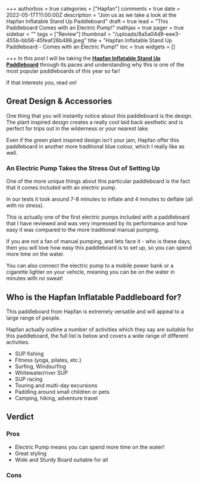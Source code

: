 +++
authorbox = true
categories = ["Hapfan"]
comments = true
date = 2022-05-17T11:00:00Z
description = "Join us as we take a look at the Hapfan Inflatable Stand Up Paddleboard"
draft = true
lead = "This Paddleboard Comes with an Electric Pump!"
mathjax = true
pager = true
sidebar = ""
tags = ["Review"]
thumbnail = "/uploads/8a5a04d9-eee3-455b-bb56-45feaf26b486.jpeg"
title = "Hapfan Inflatable Stand Up Paddleboard - Comes with an Electric Pump!"
toc = true
widgets = []

+++
In this post I will be taking the [**Hapfan Inflatable Stand Up Paddleboard**](#) through its paces and understanding why this is one of the most popular paddleboards of this year so far!

If that interests you, read on!

## Great Design & Accessories

One thing that you will instantly notice about this paddleboard is the design. The plant inspired design creates a really cool laid back aesthetic and is perfect for trips out in the wilderness or your nearest lake.

Even if the green plant inspired design isn’t your jam, Hapfan offer this paddleboard in another more traditional blue colour, which I really like as well.

### An Electric Pump Takes the Stress Out of Setting Up

One of the more unique things about this particular paddleboard is the fact that it comes included with an electric pump.  

In our tests it took around 7-8 minutes to inflate and 4 minutes to deflate (all with no stress).

This is actually one of the first electric pumps included with a paddleboard that I have reviewed and was very impressed by its performance and how easy it was compared to the more traditional manual pumping.

If you are not a fan of manual pumping, and lets face it - who is these days, then you will love how easy this paddleboard is to set up, so you can spend more time on the water.

You can also connect the electric pump to a mobile power bank or a cigarette lighter on your vehicle, meaning you can be on the water in minutes with no sweat!

## Who is the Hapfan Inflatable Paddleboard for?

This paddleboard from Hapfan is extremely versatile and will appeal to a large range of people.

Hapfan actually outline a number of activities which they say are suitable for this paddleboard, the full list is below and covers a wide range of different activities.

* SUP fishing 
* Fitness (yoga, pilates, etc.) 
* Surfing, Windsurfing 
* Whitewater/river SUP 
* SUP racing 
* Touring and multi-day excursions 
* Paddling around small children or pets
* Camping, hiking, adventure travel

## Verdict

### Pros

* Electric Pump means you can spend more time on the water!
* Great styling 
* Wide and Sturdy Board suitable for all

### Cons
